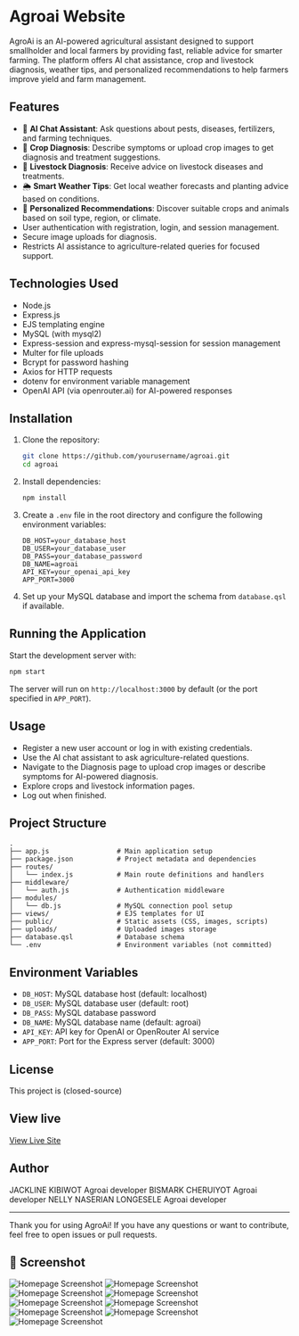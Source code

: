 # Agroai Website

AgroAi is an AI-powered agricultural assistant designed to support smallholder and local farmers by providing fast, reliable advice for smarter farming. The platform offers AI chat assistance, crop and livestock diagnosis, weather tips, and personalized recommendations to help farmers improve yield and farm management.

## Features

- 🧠 **AI Chat Assistant**: Ask questions about pests, diseases, fertilizers, and farming techniques.
- 🌿 **Crop Diagnosis**: Describe symptoms or upload crop images to get diagnosis and treatment suggestions.
- 🐄 **Livestock Diagnosis**: Receive advice on livestock diseases and treatments.
- 🌦️ **Smart Weather Tips**: Get local weather forecasts and planting advice based on conditions.
- 📌 **Personalized Recommendations**: Discover suitable crops and animals based on soil type, region, or climate.
- User authentication with registration, login, and session management.
- Secure image uploads for diagnosis.
- Restricts AI assistance to agriculture-related queries for focused support.

## Technologies Used

- Node.js
- Express.js
- EJS templating engine
- MySQL (with mysql2)
- Express-session and express-mysql-session for session management
- Multer for file uploads
- Bcrypt for password hashing
- Axios for HTTP requests
- dotenv for environment variable management
- OpenAI API (via openrouter.ai) for AI-powered responses

## Installation

1. Clone the repository:

   ```bash
   git clone https://github.com/yourusername/agroai.git
   cd agroai
   ```

2. Install dependencies:

   ```bash
   npm install
   ```

3. Create a `.env` file in the root directory and configure the following environment variables:

   ```env
   DB_HOST=your_database_host
   DB_USER=your_database_user
   DB_PASS=your_database_password
   DB_NAME=agroai
   API_KEY=your_openai_api_key
   APP_PORT=3000
   ```

4. Set up your MySQL database and import the schema from `database.qsl` if available.

## Running the Application

Start the development server with:

```bash
npm start
```

The server will run on `http://localhost:3000` by default (or the port specified in `APP_PORT`).

## Usage

- Register a new user account or log in with existing credentials.
- Use the AI chat assistant to ask agriculture-related questions.
- Navigate to the Diagnosis page to upload crop images or describe symptoms for AI-powered diagnosis.
- Explore crops and livestock information pages.
- Log out when finished.

## Project Structure

```
.
├── app.js                 # Main application setup
├── package.json           # Project metadata and dependencies
├── routes/
│   └── index.js           # Main route definitions and handlers
├── middleware/
│   └── auth.js            # Authentication middleware
├── modules/
│   └── db.js              # MySQL connection pool setup
├── views/                 # EJS templates for UI
├── public/                # Static assets (CSS, images, scripts)
├── uploads/               # Uploaded images storage
├── database.qsl           # Database schema
└── .env                   # Environment variables (not committed)
```

## Environment Variables

- `DB_HOST`: MySQL database host (default: localhost)
- `DB_USER`: MySQL database user (default: root)
- `DB_PASS`: MySQL database password
- `DB_NAME`: MySQL database name (default: agroai)
- `API_KEY`: API key for OpenAI or OpenRouter AI service
- `APP_PORT`: Port for the Express server (default: 3000)

## License

This project is (closed-source)

## View live
[View Live Site](https://agroai.kobaassociation.org/)


## Author

JACKLINE KIBIWOT Agroai developer
BISMARK CHERUIYOT Agroai developer
NELLY NASERIAN LONGESELE Agroai developer

---

Thank you for using AgroAi! If you have any questions or want to contribute, feel free to open issues or pull requests.

## 📸 Screenshot

![Homepage Screenshot](./images/homepage.jpg)
![Homepage Screenshot](./images/diagnosis_page.jpg)
![Homepage Screenshot](./images/Equipment_page.jpg)
![Homepage Screenshot](./images/Livestock_monitoring_page.jpg)
![Homepage Screenshot](./images/Livstock-logs_page.jpg)
![Homepage Screenshot](./images/login_page.jpg)
![Homepage Screenshot](./images/register_page.jpg)
![Homepage Screenshot](./images/renting-form_page.jpg)
![Homepage Screenshot](./images/Profile_page.jpg)

